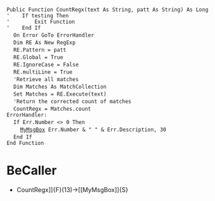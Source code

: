 &nbsp;  &nbsp;  &nbsp;  &nbsp;  
`Public Function CountRegx(text As String, patt As String) As Long`  
`'    If testing Then`  
`'        Exit Function`  
`'    End If`  
&nbsp;&nbsp;&nbsp;&nbsp;`On Error GoTo ErrorHandler`  
&nbsp;&nbsp;&nbsp;&nbsp;`Dim RE As New RegExp`  
&nbsp;&nbsp;&nbsp;&nbsp;`RE.Pattern = patt`  
&nbsp;&nbsp;&nbsp;&nbsp;`RE.Global = True`  
&nbsp;&nbsp;&nbsp;&nbsp;`RE.IgnoreCase = False`  
&nbsp;&nbsp;&nbsp;&nbsp;`RE.multiLine = True`  
&nbsp;&nbsp;&nbsp;&nbsp;`'Retrieve all matches`  
&nbsp;&nbsp;&nbsp;&nbsp;`Dim Matches As MatchCollection`  
&nbsp;&nbsp;&nbsp;&nbsp;`Set Matches = RE.Execute(text)`  
&nbsp;&nbsp;&nbsp;&nbsp;`'Return the corrected count of matches`  
&nbsp;&nbsp;&nbsp;&nbsp;`CountRegx = Matches.count`  
`ErrorHandler:`  
&nbsp;&nbsp;&nbsp;&nbsp;`If Err.Number <> 0 Then`  
&nbsp;&nbsp;&nbsp;&nbsp;&nbsp;&nbsp;&nbsp;&nbsp;[`MyMsgBox`](MyMsgBox)` Err.Number & " " & Err.Description, 30`  
&nbsp;&nbsp;&nbsp;&nbsp;`End If`  
`End Function`  


# BeCaller
- CountRegx]]{F}(13)->[[MyMsgBox]]{S}

